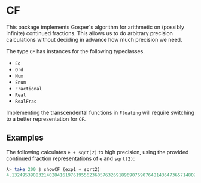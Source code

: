 CF
==

This package implements Gosper's algorithm for arithmetic on (possibly infinite) continued fractions. This allows us to do arbitrary precision calculations without deciding in advance how much precision we need.

The type `CF` has instances for the following typeclasses.
* `Eq`
* `Ord`
* `Num`
* `Enum`
* `Fractional`
* `Real`
* `RealFrac`

Implementing the transcendental functions in `Floating` will require switching to a better representation for `CF`.

Examples
--------

The following calculates `e + sqrt(2)` to high precision, using the provided continued fraction representations of `e` and `sqrt(2)`:

```haskell
λ> take 200 $ showCF (exp1 + sqrt2)
4.132495390832140284161976195562360576326918969076907648143647365714809108815654633421769712852808000162480238162915356946742249652479780785544455792360531462151354994555449083519033780381905977311590
```
